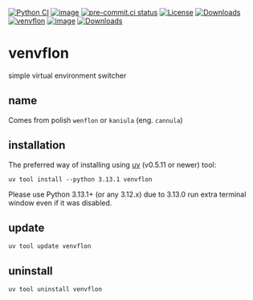 [![Python CI](https://github.com/emcek/venvflon/actions/workflows/python-ci.yml/badge.svg?branch=master)](https://github.com/emcek/venvflon/actions/workflows/python-ci.yml)
[![image](https://img.shields.io/badge/pypi-v0.6.0-blue.svg)](https://pypi.org/project/venvflon/)
[![pre-commit.ci status](https://results.pre-commit.ci/badge/github/emcek/venvflon/master.svg)](https://results.pre-commit.ci/latest/github/emcek/venvflon/master)
[![License](https://img.shields.io/badge/License-MIT-blue.svg)](./LICENSE)
[![Downloads](https://img.shields.io/github/downloads/emcek/venvflon/total?label=Downloads)](https://github.com/emcek/venvflon/releases)
[![venvflon](https://snyk.io/advisor/python/venvflon/badge.svg)](https://snyk.io/advisor/python/venvflon)
[![image](https://img.shields.io/badge/python-3.9%20%7C%203.10%20%7C%203.11%20%7C%203.12%20%7C%203.13-blue.svg)](https://github.com/emcek/venvflon)
[![Downloads](https://static.pepy.tech/badge/venvflon)](https://pepy.tech/project/venvflon)

# venvflon
simple virtual environment switcher

## name
Comes from polish `wenflon` or `kaniula` (eng. `cannula`)

## installation
The preferred way of installing using [uv](https://github.com/astral-sh/uv) (v0.5.11 or newer) tool:
``` console
uv tool install --python 3.13.1 venvflon
```
Please use Python 3.13.1+ (or any 3.12.x) due to 3.13.0 run extra terminal window even if it was disabled.

## update
``` console
uv tool update venvflon
```

## uninstall
``` console
uv tool uninstall venvflon
```
